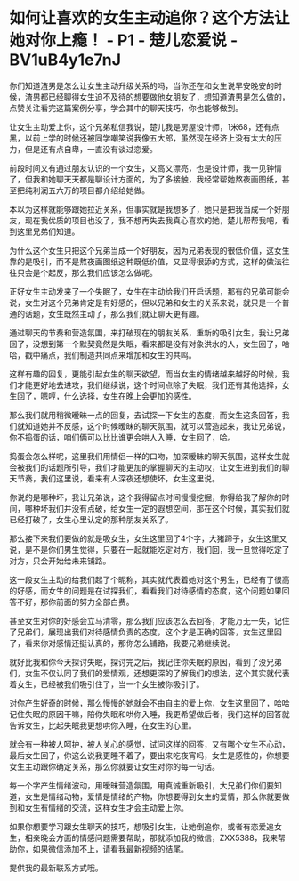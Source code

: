 # 如何让喜欢的女生主动追你？这个方法让她对你上瘾！ - P1 - 楚儿恋爱说 - BV1uB4y1e7nJ

你们知道渣男是怎么让女生主动升级关系的吗，当你还在和女生说早安晚安的时候，渣男都已经聊得女生迫不及待的想要做他女朋友了，想知道渣男是怎么做的，点赞关注看完这篇案例分享，学会其中的聊天技巧，你也能够做到。

让女生主动爱上你，这个兄弟私信我说，楚儿我是房屋设计师，1米68，还有点黑，以前上学的时候还被同学嘲笑说我像五大郎，虽然现在经济上没有太大的压力，但是还有点自卑，一直没有谈过恋爱。

前段时间又有通过朋友认识的一个女生，又高又漂亮，也是设计师，我一见钟情了，但我和她聊天天都是聊设计方面的，为了多接触，我经常帮她熬夜画图纸，甚至把纯利润五六万的项目都介绍给她做。

本以为这样就能够跟她拉近关系，但事实就是我想多了，她只是把我当成一个好朋友，现在我优质的项目也没了，我不想再失去我真心喜欢的她，楚儿帮帮我吧，看到这里兄弟们知道。

为什么这个女生只把这个兄弟当成一个好朋友，因为兄弟表现的很低价值，这女生靠的是吸引，而不是熬夜画图纸这种既低价值，又显得很舔的方式，这样的做法往往只会是个起反，那么我们应该怎么做呢。

正好女生主动发来了一个失眠了，女生在主动给我们开启话题，那有的兄弟可能会说，女生对这个兄弟肯定是有好感的，但以兄弟和女生的关系来说，就只是一个普通的话题，女生既然主动了，那么我们就让聊天更有趣。

通过聊天的节奏和营造氛围，来打破现在的朋友关系，重新的吸引女生，我让兄弟回了，没想到第一个默契竟然是失眠，看来都是没有对象洪水的人，女生回了，哈哈，戳中痛点，我们制造共同点来增加和女生的共鸣。

这样有趣的回复，更能引起女生的聊天欲望，而当女生的情绪越来越好的时候，我们才能更好地去进攻，我们继续说，这个时间点除了失眠，我们还有其他选择，女生回了，嗯哼，什么选择，女生在晚上会更加的感性。

那么我们就用稍微暧昧一点的回复，去试探一下女生的态度，而女生这条回答，我们就知道她并不反感，这个时候暧昧的聊天氛围，就可以营造起来，我让兄弟说，你不捣蛋的话，咱们俩可以比比谁更会哄人入睡，女生回了，哈。

捣蛋会怎么样呢，这里我们用情侣一样的口吻，加深暧昧的聊天氛围，这样女生就会被我们的话题所引导，我们才能更加的掌握聊天的主动权，让女生进到我们的聊天节奏，我们这里说，看来有人深夜还想使坏，女生这里说。

你说的是哪种坏，我让兄弟说，这个我得留点时间慢慢挖掘，你得给我了解你的时间，哪种坏我们并没有点破，给女生一定的遐想空间，那在这个时候，其实我们就已经打破了，女生心里认定的那种朋友关系了。

那么接下来我们要做的就是吸女生，女生这里回了4个字，大猪蹄子，女生这里又说，是不是你们男生觉得，只要在一起就能吃定对方，我们回，我一旦觉得吃定了对方，只会开始给未来铺路。

这一段女生主动的给我们起了个昵称，其实就代表着她对这个男生，已经有了很高的好感，而女生的问题是在试探我们，看看我们对待感情的态度，这个问题如果回答不好，那你前面的努力全部白费。

甚至女生对你的好感会立马清零，那么我们应该怎么去回答，才能万无一失，记住了兄弟们，展现出我们对待感情负责的态度，这个才是正确的回答，女生这里回了，看来你对感情还挺认真的，那你怎么铺路，我要兄弟继续说。

就好比我和你今天探讨失眠，探讨完之后，我记住你失眠的原因，看到了没兄弟们，女生不仅认同了我们的爱情观，还想更深的了解我们的想法，这个其实就代表着女生，已经被我们吸引住了，当一个女生被你吸引了。

对你产生好奇的时候，那么慢慢的她就会不由自主的爱上你，女生这里回了，哈哈记住失眠的原因干嘛，陪你失眠和哄你入睡，我更希望做后者，我们这样的回答就告诉女生，比起失眠我更想哄你入睡，在女生的心里。

就会有一种被人呵护，被人关心的感觉，试问这样的回答，又有哪个女生不心动，最后女生回了，你这么说我更睡不着了，要出来吃夜宵吗，女生是感性的，你想要女生主动跟你确定关系，那么你就要让女生对你的每一句话。

每一个字产生情绪波动，用暧昧营造氛围，用真诚重新吸引，大兄弟们你们要知道，女生是情绪动物，爱情是情绪的产物，你想要得到女生的爱情，那么你就要做到和女生有情绪的交流，这样女生才会主动爱上你。

如果你想要学习跟女生聊天的技巧，想吸引女生，让她倒追你，或者有恋爱追女生，相亲晚会方面的情感问题需要帮助，那就添加我的微信，ZXX5388，我来帮助你，如果微信添加不上，请看我最新视频的结尾。

提供我的最新联系方式哦。